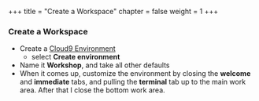 +++
title = "Create a Workspace"
chapter = false
weight = 1
+++

### Create a Workspace

- Create a [Cloud9 Environment](https://eu-west-1.console.aws.amazon.com/cloud9/home?region=eu-west-1)
  - select **Create environment**
- Name it **Workshop**, and take all other defaults
- When it comes up, customize the environment by closing the **welcome** and **immediate** tabs, and pulling the **terminal** tab up to the main work area. After that I close the bottom work area.

